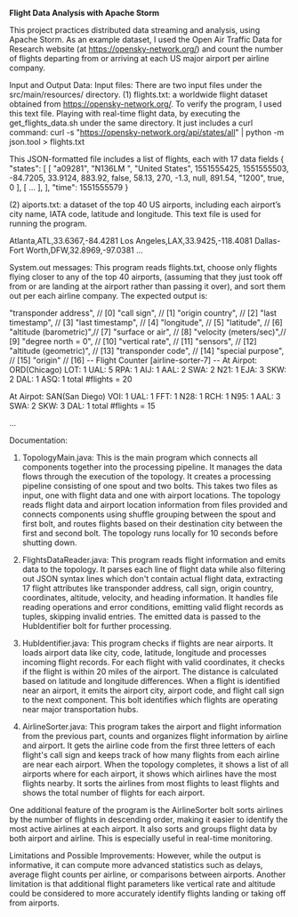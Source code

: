 ****Flight Data Analysis with Apache Storm****

This project practices distributed data streaming and analysis, using Apache Storm. As an example dataset, I used the Open Air Traffic Data for Research website (at https://opensky-network.org/) and count the number of flights departing from or arriving at each US major airport per airline company.  

Input and Output Data:
Input files: There are two input files under the src/main/resources/ directory.
(1) flights.txt: a worldwide flight dataset obtained from https://opensky-network.org/. To verify the program, I used this text file. Playing with real-time flight data, by executing the get_flights_data.sh under the same directory. It just includes a curl command: 
curl -s "https://opensky-network.org/api/states/all" | python -m json.tool > flights.txt 

This JSON-formatted file includes a list of flights, each with 17 data fields 
{ 
    "states": [ 
        [ 
            "a09281", 
            "N136LM  ", 
            "United States", 
            1551555425, 
            1551555503, 
            -84.7205, 
            33.9124, 
            883.92, 
            false, 
            58.13, 
            270, 
            -1.3, 
            null, 
            891.54, 
            "1200", 
            true, 
            0 
        ], 
        [ 
            ... 
        ], 
    ], 
    "time": 1551555579 
} 
 
(2) aiports.txt: a dataset of the top 40 US airports, including each airport’s city name, IATA code, latitude and longitude. This text file is used for running the program.
  
Atlanta,ATL,33.6367,-84.4281 
Los Angeles,LAX,33.9425,-118.4081 
Dallas-Fort Worth,DFW,32.8969,-97.0381 
...

System.out messages: 
This program reads flights.txt, choose only flights flying closer to any of the top 40 airports, (assuming that they just took off from or are landing at the airport rather than passing it over), and sort them out per each airline company. The expected output is: 
 
"transponder address",  // [0] 
"call sign",            // [1] 
"origin country",       // [2] 
"last timestamp",       // [3] 
"last timestamp",       // [4] 
"longitude",            // [5] 
"latitude",             // [6] 
"altitude (barometric)",// [7] 
"surface or air",       // [8] 
"velocity (meters/sec)",// [9] 
"degree north = 0",     // [10] 
"vertical rate",        // [11] 
"sensors",              // [12] 
"altitude (geometric)", // [13] 
"transponder code",     // [14] 
"special purpose",      // [15] 
"origin"                // [16] 
 -- Flight Counter [airline-sorter-7] -- 
 At Airpot: ORD(Chicago) 
         LOT: 1 
         UAL: 5 
         RPA: 1 
         AIJ: 1 
         AAL: 2 
         SWA: 2 
         N21: 1 
         EJA: 3 
         SKW: 2 
         DAL: 1 
         ASQ: 1 
         total #flights = 20 
 
 At Airpot: SAN(San Diego) 
         VOI: 1 
         UAL: 1 
         FFT: 1 
         N28: 1 
         RCH: 1 
         N95: 1 
         AAL: 3 
         SWA: 2 
         SKW: 3 
         DAL: 1 
         total #flights = 15 
 
 ...

Documentation:
1. TopologyMain.java: This is the main program which connects all components together into the processing pipeline. It manages the data flows through the execution of the topology. It creates a processing pipeline consisting of one spout and two bolts. This takes two files as input, one with flight data and one with airport locations. The topology reads flight data and airport location information from files provided and connects components using shuffle grouping between the spout and first bolt, and routes flights based on their destination city between the first and second bolt. The topology runs locally for 10 seconds before shutting down.

2. FlightsDataReader.java: This program reads flight information and emits data to the topology. It parses each line of flight data while also filtering out JSON syntax lines which don't contain actual flight data, extracting 17 flight attributes like transponder address, call sign, origin country, coordinates, altitude, velocity, and heading information. It handles file reading operations and error conditions, emitting valid flight records as tuples, skipping invalid entries. The emitted data is passed to the HubIdentifier bolt for further processing.

3. HubIdentifier.java: This program checks if flights are near airports. It loads airport data like city, code, latitude, longitude and processes incoming flight records. For each flight with valid coordinates, it checks if the flight is within 20 miles of the airport. The distance is calculated based on latitude and longitude differences. When a flight is identified near an airport, it emits the airport city, airport code, and flight call sign to the next component. This bolt identifies which flights are operating near major transportation hubs.

4. AirlineSorter.java: This program takes the airport and flight information from the previous part, counts and organizes flight information by airline and airport. It gets the airline code from the first three letters of each flight's call sign and keeps track of how many flights from each airline are near each airport. When the topology completes, it shows a list of all airports where for each airport, it shows which airlines have the most flights nearby. It sorts the airlines from most flights to least flights and shows the total number of flights for each airport.

One additional feature of the program is the AirlineSorter bolt sorts airlines by the number of flights in descending order, making it easier to identify the most active airlines at each airport. It also sorts and groups flight data by both airport and airline. This is especially useful in real-time monitoring. 

Limitations and Possible Improvements:
However, while the output is informative, it can compute more advanced statistics such as delays, average flight counts per airline, or comparisons between airports. Another limitation is that additional flight parameters like vertical rate and altitude could be considered to more accurately identify flights landing or taking off from airports.
